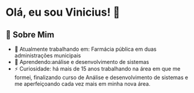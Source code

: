 # Olá, eu sou Vinicius! 👋

## 🚀 Sobre Mim
- 🔭 Atualmente trabalhando em: Farmácia pública em duas administrações municipais
- 🌱 Aprendendo:análise e desenvolvimento de sistemas
- ⚡ Curiosidade: há mais de 15 anos trabalhando na área em que me formei, finalizando curso de Análise e desenvolvimento de sistemas e me aperfeiçoando cada vez mais em minha nova área.
